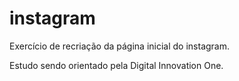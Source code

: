 # instagram
Exercício de recriação da página inicial do instagram.

Estudo sendo orientado pela Digital Innovation One.